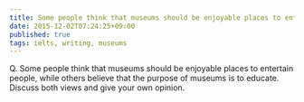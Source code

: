 ```yaml
---
title: Some people think that museums should be enjoyable places to entertain people, while others believe that the purpose of museums is to educate.
date: 2015-12-02T07:24:25+09:00
published: true
tags: ielts, writing, museums
---
```



Q. Some people think that museums should be enjoyable places to entertain people, while others believe that the purpose of museums is to educate.
Discuss both views and give your own opinion.

